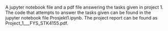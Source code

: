 A jupyter notebook file and a pdf file answering the tasks given in project 1. The code that attempts to answer the tasks given can be found in the jupyter notebook file Prosjekt1.ipynb. The project report can be found as Project_1___FYS_STK4155.pdf.
